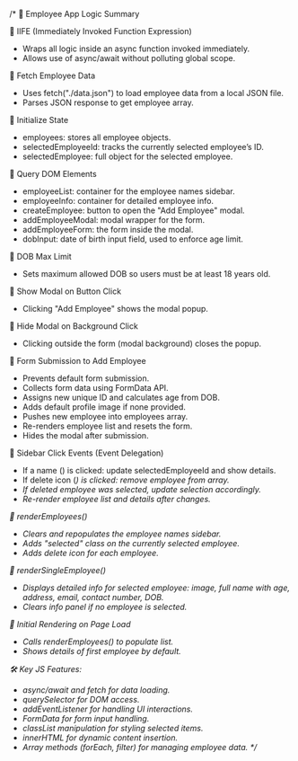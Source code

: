 
/*
🧠 Employee App Logic Summary

🔹 IIFE (Immediately Invoked Function Expression)
- Wraps all logic inside an async function invoked immediately.
- Allows use of async/await without polluting global scope.

🔹 Fetch Employee Data
- Uses fetch("./data.json") to load employee data from a local JSON file.
- Parses JSON response to get employee array.

🔹 Initialize State
- employees: stores all employee objects.
- selectedEmployeeId: tracks the currently selected employee’s ID.
- selectedEmployee: full object for the selected employee.

🔹 Query DOM Elements
- employeeList: container for the employee names sidebar.
- employeeInfo: container for detailed employee info.
- createEmployee: button to open the "Add Employee" modal.
- addEmployeeModal: modal wrapper for the form.
- addEmployeeForm: the form inside the modal.
- dobInput: date of birth input field, used to enforce age limit.

🔹 DOB Max Limit
- Sets maximum allowed DOB so users must be at least 18 years old.

🔹 Show Modal on Button Click
- Clicking "Add Employee" shows the modal popup.

🔹 Hide Modal on Background Click
- Clicking outside the form (modal background) closes the popup.

🔹 Form Submission to Add Employee
- Prevents default form submission.
- Collects form data using FormData API.
- Assigns new unique ID and calculates age from DOB.
- Adds default profile image if none provided.
- Pushes new employee into employees array.
- Re-renders employee list and resets the form.
- Hides the modal after submission.

🔹 Sidebar Click Events (Event Delegation)
- If a name (<span>) is clicked: update selectedEmployeeId and show details.
- If delete icon (<i>) is clicked: remove employee from array.
- If deleted employee was selected, update selection accordingly.
- Re-render employee list and details after changes.

🔹 renderEmployees()
- Clears and repopulates the employee names sidebar.
- Adds "selected" class on the currently selected employee.
- Adds delete icon for each employee.

🔹 renderSingleEmployee()
- Displays detailed info for selected employee:
  image, full name with age, address, email, contact number, DOB.
- Clears info panel if no employee is selected.

🔹 Initial Rendering on Page Load
- Calls renderEmployees() to populate list.
- Shows details of first employee by default.

🛠️ Key JS Features:
- async/await and fetch for data loading.
- querySelector for DOM access.
- addEventListener for handling UI interactions.
- FormData for form input handling.
- classList manipulation for styling selected items.
- innerHTML for dynamic content insertion.
- Array methods (forEach, filter) for managing employee data.
*/

